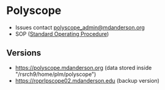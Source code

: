 # Polyscope 

- Issues contact polyscope_admin@mdanderson.org
- SOP ([Standard Operating Procedure](./docs/Polyscope-SOP-v1.0.0.pdf))

## Versions
- https://polyscope.mdanderson.org (data stored inside "/rsrch9/home/plm/polyscope")
- https://roprlpscope02.mdanderson.edu (backup version)
